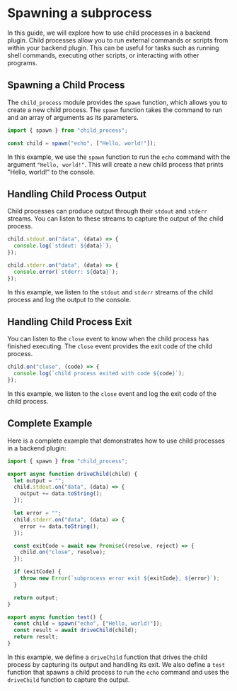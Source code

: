 # Spawning a subprocess

In this guide, we will explore how to use child processes in a backend plugin. Child processes allow you to run external commands or scripts from within your backend plugin. This can be useful for tasks such as running shell commands, executing other scripts, or interacting with other programs.

## Spawning a Child Process

The `child_process` module provides the `spawn` function, which allows you to create a new child process. The `spawn` function takes the command to run and an array of arguments as its parameters.

```js
import { spawn } from "child_process";

const child = spawn("echo", ["Hello, world!"]);
```

In this example, we use the `spawn` function to run the `echo` command with the argument `"Hello, world!"`. This will create a new child process that prints "Hello, world!" to the console.

## Handling Child Process Output

Child processes can produce output through their `stdout` and `stderr` streams. You can listen to these streams to capture the output of the child process.

```js
child.stdout.on("data", (data) => {
  console.log(`stdout: ${data}`);
});

child.stderr.on("data", (data) => {
  console.error(`stderr: ${data}`);
});
```

In this example, we listen to the `stdout` and `stderr` streams of the child process and log the output to the console.

## Handling Child Process Exit

You can listen to the `close` event to know when the child process has finished executing. The `close` event provides the exit code of the child process.

```js
child.on("close", (code) => {
  console.log(`child process exited with code ${code}`);
});
```

In this example, we listen to the `close` event and log the exit code of the child process.

## Complete Example

Here is a complete example that demonstrates how to use child processes in a backend plugin:

```js
import { spawn } from "child_process";

export async function driveChild(child) {
  let output = "";
  child.stdout.on("data", (data) => {
    output += data.toString();
  });

  let error = "";
  child.stderr.on("data", (data) => {
    error += data.toString();
  });

  const exitCode = await new Promise((resolve, reject) => {
    child.on("close", resolve);
  });

  if (exitCode) {
    throw new Error(`subprocess error exit ${exitCode}, ${error}`);
  }

  return output;
}

export async function test() {
  const child = spawn("echo", ["Hello, world!"]);
  const result = await driveChild(child);
  return result;
}
```

In this example, we define a `driveChild` function that drives the child process by capturing its output and handling its exit. We also define a `test` function that spawns a child process to run the `echo` command and uses the `driveChild` function to capture the output.
